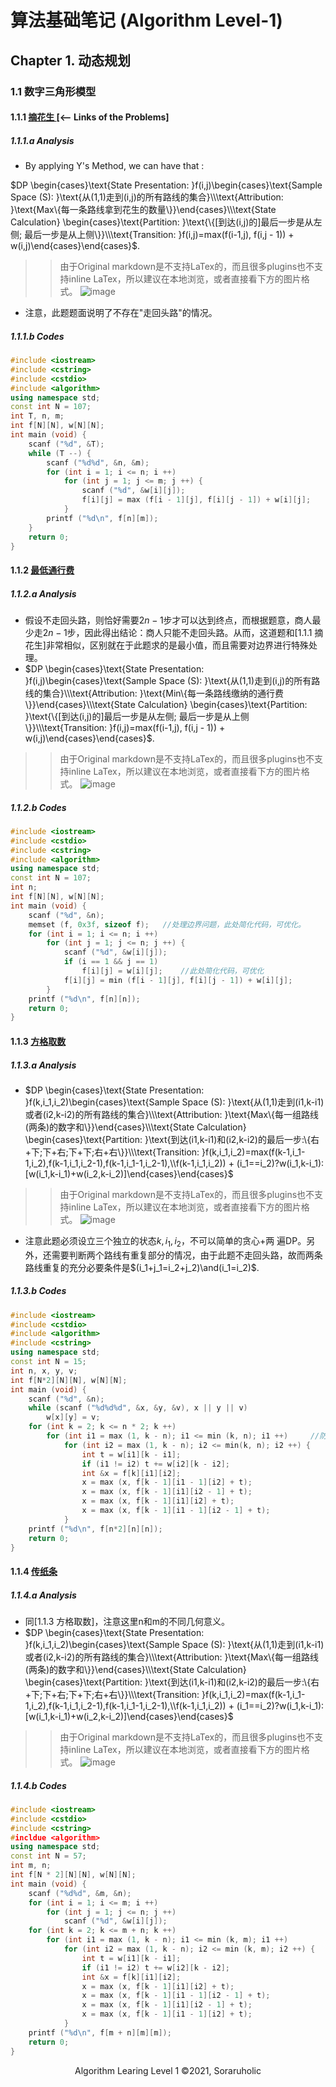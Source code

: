# 算法基础笔记 (Algorithm Level-1) 

## Chapter 1. 动态规划

### 1.1 数字三角形模型

#### 1.1.1 [ 摘花生 ](https://www.acwing.com/problem/content/1017/) [<-- Links of the Problems]

##### 1.1.1.a Analysis

+ By applying Y's Method, we can have that :

$DP \begin{cases}\text{State Presentation: }f(i,j)\begin{cases}\text{Sample Space (S): }\text{从(1,1)走到(i,j)的所有路线的集合}\\\text{Attribution: }\text{Max\{每一条路线拿到花生的数量\}}\end{cases}\\\text{State Calculation} \begin{cases}\text{Partition: }\text{\{[到达(i,j)的]最后一步是从左侧; 最后一步是从上侧\}}\\\text{Transition: }f(i,j)=max(f(i-1,j), f(i,j - 1)) + w(i,j)\end{cases}\end{cases}$.
>> 由于Original markdown是不支持LaTex的，而且很多plugins也不支持inline LaTex，所以建议在本地浏览，或者直接看下方的图片格式。
>> ![image](https://user-images.githubusercontent.com/73734860/132600830-66f64009-fe44-49be-b77d-1446a0aaa8ab.png)


+ 注意，此题题面说明了不存在"走回头路"的情况。

##### 1.1.1.b Codes

```c++
#include <iostream>
#include <cstring>
#include <cstdio>
#include <algorithm>
using namespace std;
const int N = 107;
int T, n, m;
int f[N][N], w[N][N];
int main (void) {
    scanf ("%d", &T);
    while (T --) {
        scanf ("%d%d", &n, &m);
        for (int i = 1; i <= n; i ++)
            for (int j = 1; j <= m; j ++) {
                scanf ("%d", &w[i][j]);
                f[i][j] = max (f[i - 1][j], f[i][j - 1]) + w[i][j];
            }
        printf ("%d\n", f[n][m]);
    }
    return 0;
}
```



#### 1.1.2 [最低通行费](https://www.acwing.com/activity/content/problem/content/1257/)

##### 1.1.2.a Analysis 

+ 假设不走回头路，则恰好需要$2n-1$步才可以达到终点，而根据题意，商人最少走$2n-1$步，因此得出结论：商人只能不走回头路。从而，这道题和[1.1.1 摘花生]非常相似，区别就在于此题求的是最小值，而且需要对边界进行特殊处理。
+ $DP \begin{cases}\text{State Presentation: }f(i,j)\begin{cases}\text{Sample Space (S): }\text{从(1,1)走到(i,j)的所有路线的集合}\\\text{Attribution: }\text{Min\{每一条路线缴纳的通行费\}}\end{cases}\\\text{State Calculation} \begin{cases}\text{Partition: }\text{\{[到达(i,j)的]最后一步是从左侧; 最后一步是从上侧\}}\\\text{Transition: }f(i,j)=max(f(i-1,j), f(i,j - 1)) + w(i,j)\end{cases}\end{cases}$.
>> 由于Original markdown是不支持LaTex的，而且很多plugins也不支持inline LaTex，所以建议在本地浏览，或者直接看下方的图片格式。
>> ![image](https://user-images.githubusercontent.com/73734860/132600864-59a35d0f-4b3b-426a-923c-d26a641dfd4e.png)

##### 1.1.2.b Codes

```c++
#include <iostream>
#include <cstdio>
#include <cstring>
#include <algorithm>
using namespace std;
const int N = 107;
int n;
int f[N][N], w[N][N];
int main (void) {
    scanf ("%d", &n);
    memset (f, 0x3f, sizeof f);   //处理边界问题，此处简化代码，可优化。
    for (int i = 1; i <= n; i ++)
        for (int j = 1; j <= n; j ++) {
            scanf ("%d", &w[i][j]);
            if (i == 1 && j == 1) 
                f[i][j] = w[i][j];    //此处简化代码，可优化
            f[i][j] = min (f[i - 1][j], f[i][j - 1]) + w[i][j];
        }
    printf ("%d\n", f[n][n]);
    return 0;
}
```



#### 1.1.3 [方格取数](https://www.acwing.com/problem/content/1029/)

##### 1.1.3.a Analysis

+ $DP \begin{cases}\text{State Presentation: }f(k,i_1,i_2)\begin{cases}\text{Sample Space (S): }\text{从(1,1)走到(i1,k-i1)或者(i2,k-i2)的所有路线的集合}\\\text{Attribution: }\text{Max\{每一组路线(两条)的数字和\}}\end{cases}\\\text{State Calculation} \begin{cases}\text{Partition: }\text{到达(i1,k-i1)和(i2,k-i2)的最后一步:\{右+下;下+右;下+下;右+右\}}\\\text{Transition: }f(k,i_1,i_2)=max(f(k-1,i_1-1,i_2),f(k-1,i_1,i_2-1),f(k-1,i_1-1,i_2-1),\\f(k-1,i_1,i_2)) + (i_1==i_2)?w(i_1,k-i_1):[w(i_1,k-i_1)+w(i_2,k-i_2)]\end{cases}\end{cases}$
>> 由于Original markdown是不支持LaTex的，而且很多plugins也不支持inline LaTex，所以建议在本地浏览，或者直接看下方的图片格式。
>> ![image](https://user-images.githubusercontent.com/73734860/132600892-c873afa9-dd8e-47f8-a03c-b9b5734bfa20.png)

+ 注意此题必须设立三个独立的状态$k,i_1,i_2$，不可以简单的贪心+两 遍DP。另外，还需要判断两个路线有重复部分的情况，由于此题不走回头路，故而两条路线重复的充分必要条件是$(i_1+j_1=i_2+j_2)\and(i_1=i_2)$.

##### 1.1.3.b Codes

```c++
#include <iostream>
#include <cstdio>
#include <algorithm>
#include <cstring>
using namespace std;
const int N = 15;
int n, x, y, v;
int f[N*2][N][N], w[N][N];
int main (void) {
    scanf ("%d", &n);
    while (scanf ("%d%d%d", &x, &y, &v), x || y || v)
        w[x][y] = v;
    for (int k = 2; k <= n * 2; k ++)
        for (int i1 = max (1, k - n); i1 <= min (k, n); i1 ++)     //防止越界+去除多余循环
            for (int i2 = max (1, k - n); i2 <= min(k, n); i2 ++) {
                int t = w[i1][k - i1];
                if (i1 != i2) t += w[i2][k - i2];
                int &x = f[k][i1][i2];
                x = max (x, f[k - 1][i1 - 1][i2] + t);
                x = max (x, f[k - 1][i1][i2 - 1] + t);
                x = max (x, f[k - 1][i1][i2] + t);
                x = max (x, f[k - 1][i1 - 1][i2 - 1] + t);
            }
    printf ("%d\n", f[n*2][n][n]);
    return 0;
}
```



#### 1.1.4 [传纸条](https://www.acwing.com/problem/content/277/)

##### 1.1.4.a Analysis

+ 同[1.1.3 方格取数]，注意这里n和m的不同几何意义。
+ $DP \begin{cases}\text{State Presentation: }f(k,i_1,i_2)\begin{cases}\text{Sample Space (S): }\text{从(1,1)走到(i1,k-i1)或者(i2,k-i2)的所有路线的集合}\\\text{Attribution: }\text{Max\{每一组路线(两条)的数字和\}}\end{cases}\\\text{State Calculation} \begin{cases}\text{Partition: }\text{到达(i1,k-i1)和(i2,k-i2)的最后一步:\{右+下;下+右;下+下;右+右\}}\\\text{Transition: }f(k,i_1,i_2)=max(f(k-1,i_1-1,i_2),f(k-1,i_1,i_2-1),f(k-1,i_1-1,i_2-1),\\f(k-1,i_1,i_2)) + (i_1==i_2)?w(i_1,k-i_1):[w(i_1,k-i_1)+w(i_2,k-i_2)]\end{cases}\end{cases}$
>> 由于Original markdown是不支持LaTex的，而且很多plugins也不支持inline LaTex，所以建议在本地浏览，或者直接看下方的图片格式。
>> ![image](https://user-images.githubusercontent.com/73734860/132600892-c873afa9-dd8e-47f8-a03c-b9b5734bfa20.png)
##### 1.1.4.b Codes

``` c++
#include <iostream>
#include <cstdio>
#include <cstring>
#incldue <algorithm>
using namespace std;
const int N = 57;
int m, n;
int f[N * 2][N][N], w[N][N];
int main (void) {
    scanf ("%d%d", &m, &n);
    for (int i = 1; i <= m; i ++)
        for (int j = 1; j <= n; j ++)
            scanf ("%d", &w[i][j]);
    for (int k = 2; k <= m + n; k ++)
        for (int i1 = max (1, k - n); i1 <= min (k, m); i1 ++)
            for (int i2 = max (1, k - n); i2 <= min (k, m); i2 ++) {
                int t = w[i1][k - i1];
                if (i1 != i2) t += w[i2][k - i2];
                int &x = f[k][i1][i2];
                x = max (x, f[k - 1][i1][i2] + t);
                x = max (x, f[k - 1][i1 - 1][i2 - 1] + t);
                x = max (x, f[k - 1][i1][i2 - 1] + t);
                x = max (x, f[k - 1][i1 - 1][i2] + t);
            }
    printf ("%d\n", f[m + n][m][m]);
    return 0;
}
```
<footer style="text-align: center">
    <p>Algorithm Learing Level 1 &copy;2021,  Soraruholic</p>
</footer>
